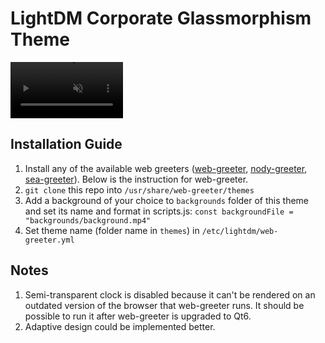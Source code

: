 # LightDM Corporate Glassmorphism Theme

<video src='https://github.com/user-attachments/assets/7e27d011-f7a9-4a40-8243-b74517b0ae44' width=180 muted=true></video>

## Installation Guide
1. Install any of the available web greeters ([web-greeter](https://github.com/JezerM/web-greeter), [nody-greeter](https://github.com/JezerM/nody-greeter), [sea-greeter](https://github.com/JezerM/sea-greeter)). Below is the instruction for web-greeter.
2. `git clone` this repo into `/usr/share/web-greeter/themes`
3. Add a background of your choice to `backgrounds` folder of this theme and set its name and format in scripts.js: `const backgroundFile = "backgrounds/background.mp4"`
4. Set theme name (folder name in `themes`) in `/etc/lightdm/web-greeter.yml`

## Notes
1. Semi-transparent clock is disabled because it can't be rendered on an outdated version of the browser that web-greeter runs. It should be possible to run it after web-greeter is upgraded to Qt6.
2. Adaptive design could be implemented better.
